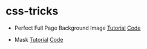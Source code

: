 # css-tricks

* Perfect Full Page Background Image [Tutorial](/full-page-background-image/README.md) [Code](/full-page-background-image/)

* Mask [Tutorial](/mask/README.md) [Code](/mask/)
